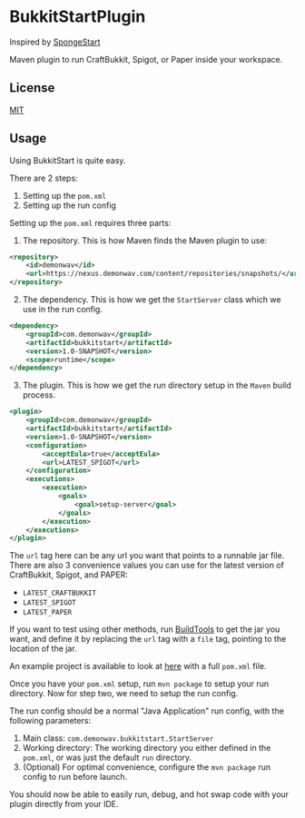 BukkitStartPlugin
===========

Inspired by [SpongeStart](https://github.com/Qixalite/SpongeStart)

Maven plugin to run CraftBukkit, Spigot, or Paper inside your workspace.

License
-------

[MIT](license.txt)

Usage
-----

Using BukkitStart is quite easy.

There are 2 steps:

 1. Setting up the `pom.xml`
 2. Setting up the run config

Setting up the `pom.xml` requires three parts:

 1. The repository. This is how Maven finds the Maven plugin to use:
 
 ```xml
 <repository>
     <id>demonwav</id>
     <url>https://nexus.demonwav.com/content/repositories/snapshots/</url>
 </repository>
 ```
 
 2. The dependency. This is how we get the `StartServer` class which we use in the run config.
 
 ```xml
 <dependency>
     <groupId>com.demonwav</groupId>
     <artifactId>bukkitstart</artifactId>
     <version>1.0-SNAPSHOT</version>
     <scope>runtime</scope>
 </dependency>
 ```
 3. The plugin. This is how we get the run directory setup in the `Maven` build process.
 
 ```xml
 <plugin>
     <groupId>com.demonwav</groupId>
     <artifactId>bukkitstart</artifactId>
     <version>1.0-SNAPSHOT</version>
     <configuration>
         <acceptEula>true</acceptEula>
         <url>LATEST_SPIGOT</url>
     </configuration>
     <executions>
         <execution>
             <goals>
                 <goal>setup-server</goal>
             </goals>
         </execution>
     </executions>
 </plugin>
 ```
The `url` tag here can be any url you want that points to a runnable jar file. There are also 3 convenience values you can use for the
latest version of CraftBukkit, Spigot, and PAPER:

 * `LATEST_CRAFTBUKKIT`
 * `LATEST_SPIGOT`
 * `LATEST_PAPER`
 
If you want to test using other methods, run [BuildTools](https://www.spigotmc.org/wiki/buildtools/) to get the jar you want, and define
it by replacing the `url` tag with a `file` tag, pointing to the location of the jar.

An example project is available to look at [here](exmaple/) with a full `pom.xml` file.

Once you have your `pom.xml` setup, run `mvn package` to setup your run directory. Now for step two, we need to setup the run config.

The run config should be a normal "Java Application" run config, with the following parameters:

 1. Main class: `com.demonwav.bukkitstart.StartServer`
 2. Working directory: The working directory you either defined in the `pom.xml`, or was just the default `run` directory.
 3. (Optional) For optimal convenience, configure the `mvn package` run config to run before launch.

You should now be able to easily run, debug, and hot swap code with your plugin directly from your IDE.
